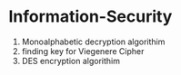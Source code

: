 # Information-Security
1. Monoalphabetic decryption algorithim
2. finding key for Viegenere Cipher
3. DES encryption algorithim
